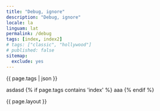 ```yaml
---
title: "Debug, ignore"
description: "Debug, ignore"
locale: la
linguam: lat
permalink: /debug
tags: [index, index2]
# tags: ["classic", "hollywood"]
# published: false
sitemap:
  exclude: yes
---
```


{{ page.tags | json }}

asdasd
{% if page.tags contains 'index' %}
aaa
{% endif %}

{{ page.layout }}